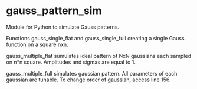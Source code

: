 # gauss_pattern_sim
Module for Python to simulate Gauss patterns.

Functions gauss_single_flat and gauss_single_full creating a single Gauss function on a  square nxn.

gauss_multiple_flat sumulates ideal pattern of NxN gaussians each sampled on n*n square. Amplitudes and sigmas are equal to 1.


gauss_multiple_full simulates gaussian pattern. All parameters of each gaussian are tunable. To change order of gaussian, access line 156.
